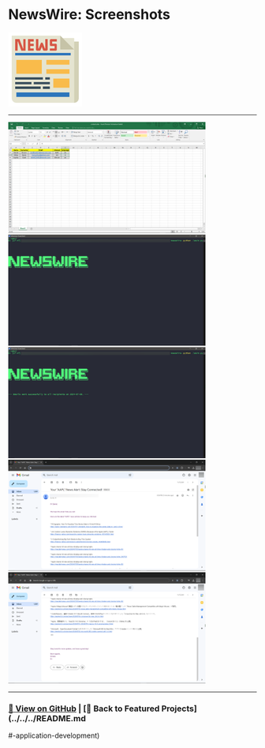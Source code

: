 # NewsWire: Screenshots 

<img src="NewsWire-1.png" alt="NewsWire_logo" width="150">

---

<a href="NewsWire-2.png"><img src="NewsWire-2.png" width="400"></a>
<a href="NewsWire-3.png"><img src="NewsWire-3.png" width="400"></a>
<a href="NewsWire-4.png"><img src="NewsWire-4.png" width="400"></a>
<a href="NewsWire-5.png"><img src="NewsWire-5.png" width="400"></a>
<a href="NewsWire-6.png"><img src="NewsWire-6.png" width="400"></a>

---

### [🔗 View on GitHub](https://github.com/emads22/NewsWire) | [🔗 Back to Featured Projects](../../../README.md
#-application-development)
